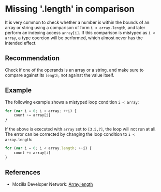 # Missing '.length' in comparison
It is very common to check whether a number is within the bounds of an array or string using a comparison of form `i < array.length`, and later perform an indexing access `array[i]`. If this comparison is mistyped as `i < array`, a type coercion will be performed, which almost never has the intended effect.


## Recommendation
Check if one of the operands is an array or a string, and make sure to compare against its `length`, not against the value itself.


## Example
The following example shows a mistyped loop condition `i < array`:


```javascript
for (var i = 0; i < array; ++i) {
    count += array[i]
}

```
If the above is executed with `array` set to `[3,5,7]`, the loop will not run at all. The error can be corrected by changing the loop condition to `i < array.length`:


```javascript
for (var i = 0; i < array.length; ++i) {
    count += array[i]
}

```

## References
* Mozilla Developer Network: [Array.length](https://developer.mozilla.org/en-US/docs/Web/JavaScript/Reference/Global_Objects/Array/length)
